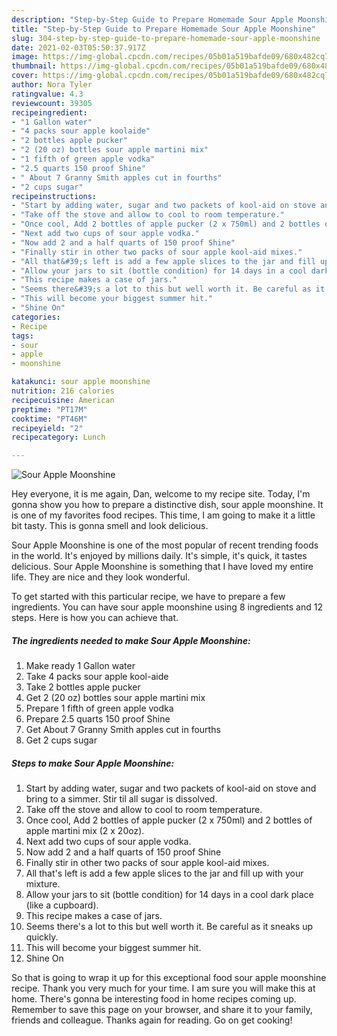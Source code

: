 ```yaml
---
description: "Step-by-Step Guide to Prepare Homemade Sour Apple Moonshine"
title: "Step-by-Step Guide to Prepare Homemade Sour Apple Moonshine"
slug: 304-step-by-step-guide-to-prepare-homemade-sour-apple-moonshine
date: 2021-02-03T05:50:37.917Z
image: https://img-global.cpcdn.com/recipes/05b01a519bafde09/680x482cq70/sour-apple-moonshine-recipe-main-photo.jpg
thumbnail: https://img-global.cpcdn.com/recipes/05b01a519bafde09/680x482cq70/sour-apple-moonshine-recipe-main-photo.jpg
cover: https://img-global.cpcdn.com/recipes/05b01a519bafde09/680x482cq70/sour-apple-moonshine-recipe-main-photo.jpg
author: Nora Tyler
ratingvalue: 4.3
reviewcount: 39305
recipeingredient:
- "1 Gallon water"
- "4 packs sour apple koolaide"
- "2 bottles apple pucker"
- "2 (20 oz) bottles sour apple martini mix"
- "1 fifth of green apple vodka"
- "2.5 quarts 150 proof Shine"
- " About 7 Granny Smith apples cut in fourths"
- "2 cups sugar"
recipeinstructions:
- "Start by adding water, sugar and two packets of kool-aid on stove and bring to a simmer. Stir til all sugar is dissolved."
- "Take off the stove and allow to cool to room temperature."
- "Once cool, Add 2 bottles of apple pucker (2 x 750ml) and 2 bottles of apple martini mix (2 x 20oz)."
- "Next add two cups of sour apple vodka."
- "Now add 2 and a half quarts of 150 proof Shine"
- "Finally stir in other two packs of sour apple kool-aid mixes."
- "All that&#39;s left is add a few apple slices to the jar and fill up with your mixture."
- "Allow your jars to sit (bottle condition) for 14 days in a cool dark place (like a cupboard)."
- "This recipe makes a case of jars."
- "Seems there&#39;s a lot to this but well worth it. Be careful as it sneaks up quickly."
- "This will become your biggest summer hit."
- "Shine On"
categories:
- Recipe
tags:
- sour
- apple
- moonshine

katakunci: sour apple moonshine 
nutrition: 216 calories
recipecuisine: American
preptime: "PT17M"
cooktime: "PT46M"
recipeyield: "2"
recipecategory: Lunch

---
```



![Sour Apple Moonshine](https://img-global.cpcdn.com/recipes/05b01a519bafde09/680x482cq70/sour-apple-moonshine-recipe-main-photo.jpg)

Hey everyone, it is me again, Dan, welcome to my recipe site. Today, I'm gonna show you how to prepare a distinctive dish, sour apple moonshine. It is one of my favorites food recipes. This time, I am going to make it a little bit tasty. This is gonna smell and look delicious.

Sour Apple Moonshine is one of the most popular of recent trending foods in the world. It's enjoyed by millions daily. It's simple, it's quick, it tastes delicious. Sour Apple Moonshine is something that I have loved my entire life. They are nice and they look wonderful.




To get started with this particular recipe, we have to prepare a few ingredients. You can have sour apple moonshine using 8 ingredients and 12 steps. Here is how you can achieve that.

<!--inarticleads1-->

##### The ingredients needed to make Sour Apple Moonshine:

1. Make ready 1 Gallon water
1. Take 4 packs sour apple kool-aide
1. Take 2 bottles apple pucker
1. Get 2 (20 oz) bottles sour apple martini mix
1. Prepare 1 fifth of green apple vodka
1. Prepare 2.5 quarts 150 proof Shine
1. Get  About 7 Granny Smith apples cut in fourths
1. Get 2 cups sugar




<!--inarticleads2-->

##### Steps to make Sour Apple Moonshine:

1. Start by adding water, sugar and two packets of kool-aid on stove and bring to a simmer. Stir til all sugar is dissolved.
1. Take off the stove and allow to cool to room temperature.
1. Once cool, Add 2 bottles of apple pucker (2 x 750ml) and 2 bottles of apple martini mix (2 x 20oz).
1. Next add two cups of sour apple vodka.
1. Now add 2 and a half quarts of 150 proof Shine
1. Finally stir in other two packs of sour apple kool-aid mixes.
1. All that&#39;s left is add a few apple slices to the jar and fill up with your mixture.
1. Allow your jars to sit (bottle condition) for 14 days in a cool dark place (like a cupboard).
1. This recipe makes a case of jars.
1. Seems there&#39;s a lot to this but well worth it. Be careful as it sneaks up quickly.
1. This will become your biggest summer hit.
1. Shine On




So that is going to wrap it up for this exceptional food sour apple moonshine recipe. Thank you very much for your time. I am sure you will make this at home. There's gonna be interesting food in home recipes coming up. Remember to save this page on your browser, and share it to your family, friends and colleague. Thanks again for reading. Go on get cooking!
